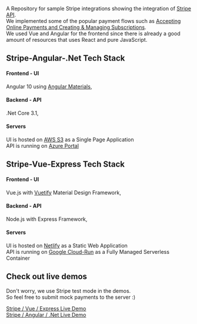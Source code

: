 A Repository for sample Stripe integrations showing the integration of [Stripe API](https://stripe.com/docs/api).
<br/>
We implemented some of the popular payment flows such as [Accepting Online Payments and Creating & Managing Subscriptions](https://stripe.com/docs/payments).
<br/>
We used Vue and Angular for the frontend since there is already a good amount of resources that uses React and pure JavaScript.


## Stripe-Angular-.Net Tech Stack

#### Frontend - UI
Angular 10 using [Angular Materials](https://material.angular.io/components/categories),
<br/>
#### Backend - API
.Net Core 3.1, 
<br/>
#### Servers
UI is hosted on [AWS S3](https://aws.amazon.com/s3/) as a Single Page Application
<br/>
API is running on [Azure Portal](https://azure.microsoft.com/en-us/features/azure-portal/)


## Stripe-Vue-Express Tech Stack

#### Frontend - UI
Vue.js with [Vuetify](https://vuetifyjs.com/) Material Design Framework,
<br/>
#### Backend - API
Node.js with Express Framework, 
<br/>
#### Servers
UI is hosted on [Netlify](https://www.netlify.com/) as a Static Web Application
<br/>
API is running on [Google Cloud-Run](https://cloud.google.com/run) as a Fully Managed Serverless Container



## Check out live demos

Don't worry, we use Stripe test mode in the demos. 
<br/>
So feel free to submit mock payments to the server :)

[Stripe / Vue / Express Live Demo](https://fullstackstripe-vue-express.netlify.app/)
<br/>
[Stripe / Angular / .Net Live Demo](http://fullstackstripe-angular-net.s3-website-us-east-1.amazonaws.com/)
